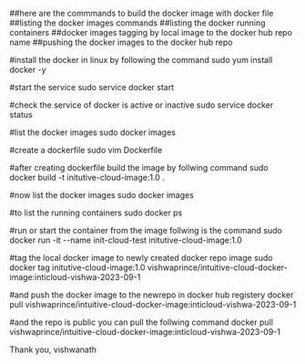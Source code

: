 ##here are the commmands to build the docker image with docker file
##listing the docker images commands
##listing the docker running containers
##docker images tagging by local image to the docker hub repo name
##pushing the docker images to the docker hub repo


#install the docker in linux by following the command
sudo yum install docker -y

#start the service
sudo service docker start

#check the service of docker is active or inactive
sudo service docker status

#list the docker images 
sudo docker images

#create a dockerfile
sudo vim Dockerfile

#after creating dockerfile build the image by follwing command
sudo docker build -t initutive-cloud-image:1.0 .

#now list the docker images
sudo docker images

#to list the running containers
sudo docker ps

#run or start the container from the image follwing is the command
sudo docker run -it --name init-cloud-test initutive-cloud-image:1.0

#tag the local docker image to newly created docker repo image
sudo docker tag initutive-cloud-image:1.0 vishwaprince/intuitive-cloud-docker-image:inticloud-vishwa-2023-09-1

#and push the docker image to the newrepo in docker hub registery
docker pull vishwaprince/intuitive-cloud-docker-image:inticloud-vishwa-2023-09-1


#and the repo is public you can pull the follwing command
docker pull vishwaprince/intuitive-cloud-docker-image:inticloud-vishwa-2023-09-1



Thank you,
vishwanath




